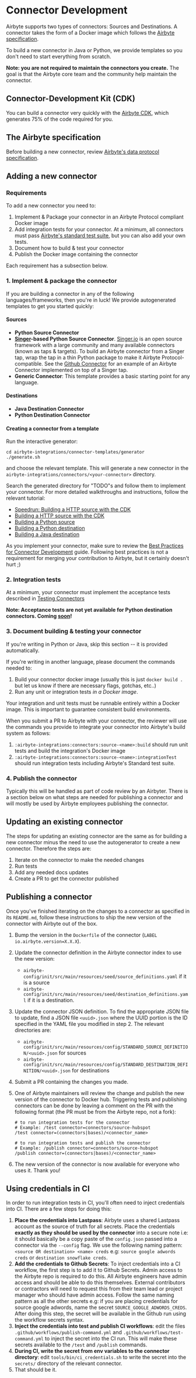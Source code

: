 # Connector Development

Airbyte supports two types of connectors: Sources and Destinations. A connector takes the form of a Docker image which follows the [Airbyte specification](../understanding-airbyte/airbyte-specification.md).

To build a new connector in Java or Python, we provide templates so you don't need to start everything from scratch.

**Note: you are not required to maintain the connectors you create.** The goal is that the Airbyte core team and the community help maintain the connector.

## Connector-Development Kit (CDK)

You can build a connector very quickly with the [Airbyte CDK](cdk-python/README.md), which generates 75% of the code required for you.   

## The Airbyte specification

Before building a new connector, review [Airbyte's data protocol specification](../understanding-airbyte/airbyte-specification.md).

## Adding a new connector

### Requirements

To add a new connector you need to:

1. Implement & Package your connector in an Airbyte Protocol compliant Docker image
2. Add integration tests for your connector. At a minimum, all connectors must pass [Airbyte's standard test suite](testing-connectors/testing-connectors.md), but you can also add your own tests. 
3. Document how to build & test your connector
4. Publish the Docker image containing the connector

Each requirement has a subsection below.

### 1. Implement & package the connector

If you are building a connector in any of the following languages/frameworks, then you're in luck! We provide autogenerated templates to get you started quickly:

#### Sources
* **Python Source Connector**
* [**Singer**](https://singer.io)**-based Python Source Connector**. [Singer.io](https://singer.io/) is an open source framework with a large community and many available connectors \(known as taps & targets\). To build an Airbyte connector from a Singer tap, wrap the tap in a thin Python package to make it Airbyte Protocol-compatible. See the [Github Connector](https://github.com/airbytehq/airbyte/tree/master/airbyte-integrations/connectors/source-github-singer) for an example of an Airbyte Connector implemented on top of a Singer tap.
* **Generic Connector**: This template provides a basic starting point for any language.

#### Destinations
* **Java Destination Connector**
* **Python Destination Connector**

#### Creating a connector from a template

Run the interactive generator:

```text
cd airbyte-integrations/connector-templates/generator
./generate.sh
```

and choose the relevant template. This will generate a new connector in the `airbyte-integrations/connectors/<your-connector>` directory.

Search the generated directory for "TODO"s and follow them to implement your connector. For more detailed walkthroughs and instructions, follow the relevant tutorial:

* [Speedrun: Building a HTTP source with the CDK](tutorials/cdk-speedrun.md)
* [Building a HTTP source with the CDK](tutorials/cdk-tutorial-python-http)
* [Building a Python source](tutorials/building-a-python-source.md) 
* [Building a Python destination](tutorials/building-a-python-destination.md)
* [Building a Java destination](tutorials/building-a-java-destination.md)

As you implement your connector, make sure to review the [Best Practices for Connector Development](best-practices.md) guide. Following best practices is not a requirement for merging your contribution to Airbyte, but it certainly doesn't hurt ;\)

### 2. Integration tests

At a minimum, your connector must implement the acceptance tests described in [Testing Connectors](testing-connectors/testing-connectors.md)

**Note:  Acceptance tests are not yet available for Python destination connectors. Coming [soon](https://github.com/airbytehq/airbyte/issues/4698)!**

### 3. Document building & testing your connector

If you're writing in Python or Java, skip this section -- it is provided automatically.

If you're writing in another language, please document the commands needed to:

1. Build your connector docker image \(usually this is just `docker build .` but let us know if there are necessary flags, gotchas, etc..\) 
2. Run any unit or integration tests _in a Docker image_.

Your integration and unit tests must be runnable entirely within a Docker image. This is important to guarantee consistent build environments.

When you submit a PR to Airbyte with your connector, the reviewer will use the commands you provide to integrate your connector into Airbyte's build system as follows:

1. `:airbyte-integrations:connectors:source-<name>:build` should run unit tests and build the integration's Docker image 
2. `:airbyte-integrations:connectors:source-<name>:integrationTest` should run integration tests including Airbyte's Standard test suite.

### 4. Publish the connector
Typically this will be handled as part of code review by an Airbyter. There is a section below on what steps are needed for publishing a connector and will mostly be used by Airbyte employees publishing the connector. 

## Updating an existing connector
The steps for updating an existing connector are the same as for building a new connector minus the need to use the autogenerator to create a new connector. Therefore the steps are: 

1. Iterate on the connector to make the needed changes
2. Run tests
3. Add any needed docs updates
4. Create a PR to get the connector published

## Publishing a connector

Once you've finished iterating on the changes to a connector as specified in its `README.md`, follow these instructions to ship the new version of the connector with Airbyte out of the box. 

1. Bump the version in the `Dockerfile` of the connector \(`LABEL io.airbyte.version=X.X.X`\). 
2. Update the connector definition in the Airbyte connector index to use the new version:
   * `airbyte-config/init/src/main/resources/seed/source_definitions.yaml` if it is a source
   * `airbyte-config/init/src/main/resources/seed/destination_definitions.yaml` if it is a destination.
3. Update the connector JSON definition. To find the appropriate JSON file to update, find a JSON file `<uuid>.json` where the UUID portion is the ID specified in the YAML file you modified in step 2. The relevant directories are: 
   * `airbyte-config/init/src/main/resources/config/STANDARD_SOURCE_DEFINITION/<uuid>.json` for sources
   * `airbyte-config/init/src/main/resources/config/STANDARD_DESTINATION_DEFINITION/<uuid>.json` for destinations
4. Submit a PR containing the changes you made.
5. One of Airbyte maintainers will review the change and publish the new version of the connector to Docker hub. Triggering tests and publishing connectors can be done by leaving a comment on the PR with the following format \(the PR must be from the Airbyte repo, not a fork\):

   ```text
   # to run integration tests for the connector
   # Example: /test connector=connectors/source-hubspot
   /test connector=(connectors|bases)/<connector_name> 

   # to run integration tests and publish the connector
   # Example: /publish connector=connectors/source-hubspot
   /publish connector=(connectors|bases)/<connector_name>
   ```

6. The new version of the connector is now available for everyone who uses it. Thank you!

## Using credentials in CI
In order to run integration tests in CI, you'll often need to inject credentials into CI. There are a few steps for doing this:

1. **Place the credentials into Lastpass**: Airbyte uses a shared Lastpass account as the source of truth for all secrets. Place the credentials **exactly as they should be used by the connector** into a secure note i.e: it should basically be a copy paste of the `config.json` passed into a connector via the `--config` flag. We use the following naming pattern: `<source OR destination> <name> creds` e.g: `source google adwords creds` or `destination snowflake creds`.
2. **Add the credentials to Github Secrets**: To inject credentials into a CI workflow, the first step is to add it to Github Secrets. Admin access to the Airbyte repo is required to do this. All Airbyte engineers have admin access and should be able to do this themselves. External contributors or contractors will need to request this from their team lead or project manager who should have admin access. Follow the same naming pattern as all the other secrets e.g: if you are placing credentials for source google adwords, name the secret `SOURCE_GOOGLE_ADWORDS_CREDS`. After doing this step, the secret will be available in the Github run using the workflow secrets syntax. 
3. **Inject the credentials into test and publish CI workflows**: edit the files `.github/workflows/publish-command.yml` and `.github/workflows/test-command.yml` to inject the secret into the CI run. This will make these secrets available to the `/test` and `/publish` commands.
4. **During CI, write the secret from env variables to the connector directory**: edit `tools/bin/ci_credentials.sh` to write the secret into the `secrets/` directory of the relevant connector.  
5. That should be it.
